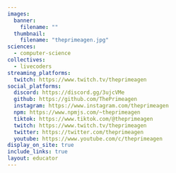 ```yaml
---
images:
  banner:
    filename: ""
  thumbnail:
    filename: "theprimeagen.jpg"
sciences:
  - computer-science
collectives:
  - livecoders
streaming_platforms:
  twitch: https://www.twitch.tv/theprimeagen
social_platforms:
  discord: https://discord.gg/3ujcVMe
  github: https://github.com/ThePrimeagen
  instagram: https://www.instagram.com/theprimeagen
  npm: https://www.npmjs.com/~theprimeagen
  tiktok: https://www.tiktok.com/@theprimeagen
  twitch: https://www.twitch.tv/theprimeagen
  twitter: https://twitter.com/theprimeagen
  youtube: https://www.youtube.com/c/theprimeagen
display_on_site: true
include_links: true
layout: educator
---
```

